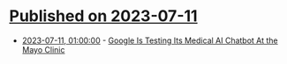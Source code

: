 # [Published on 2023-07-11](index.md)

* [2023-07-11, 01:00:00](https://science.slashdot.org/story/23/07/10/2111252/google-is-testing-its-medical-ai-chatbot-at-the-mayo-clinic?utm_source=rss1.0mainlinkanon&utm_medium=feed) - [Google Is Testing Its Medical AI Chatbot At the Mayo Clinic](https://science.slashdot.org/story/23/07/10/2111252/google-is-testing-its-medical-ai-chatbot-at-the-mayo-clinic?utm_source=rss1.0mainlinkanon&utm_medium=feed)
